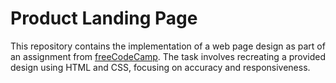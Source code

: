 # Product Landing Page
This repository contains the implementation of a web page design as part of an assignment from [freeCodeCamp](https://www.freecodecamp.org/learn/2022/responsive-web-design/build-a-product-landing-page-project/build-a-product-landing-page). The task involves recreating a provided design using HTML and CSS, focusing on accuracy and responsiveness.

